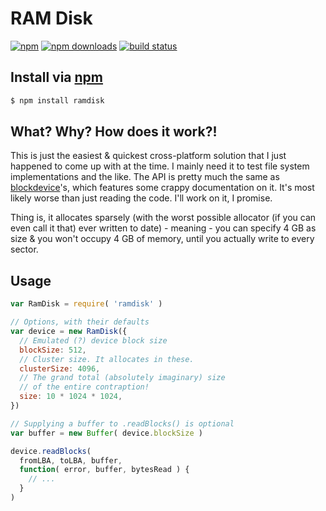 # RAM Disk
[![npm](https://img.shields.io/npm/v/ramdisk.svg?style=flat-square)](https://npmjs.com/ramdisk)
[![npm downloads](https://img.shields.io/npm/dm/ramdisk.svg?style=flat-square)](https://npmjs.com/ramdisk)
[![build status](https://img.shields.io/travis/jhermsmeier/node-ramdisk.svg?style=flat-square)](https://travis-ci.org/jhermsmeier/node-ramdisk)

## Install via [npm](https://npmjs.com)

```sh
$ npm install ramdisk
```

## What? Why? How does it work?!

This is just the easiest & quickest cross-platform solution that I just happened to come up with at the time.
I mainly need it to test file system implementations and the like.
The API is pretty much the same as [blockdevice](https://github.com/jhermsmeier/node-blockdevice)'s,
which features some crappy documentation on it. It's most likely worse than just reading the code.
I'll work on it, I promise.

Thing is, it allocates sparsely (with the worst possible allocator (if you can even call it that) ever written to date) -
meaning - you can specify 4 GB as size & you won't occupy 4 GB of memory, until you actually write to every sector.

## Usage

```js
var RamDisk = require( 'ramdisk' )
```

```js
// Options, with their defaults
var device = new RamDisk({
  // Emulated (?) device block size
  blockSize: 512,
  // Cluster size. It allocates in these.
  clusterSize: 4096,
  // The grand total (absolutely imaginary) size
  // of the entire contraption!
  size: 10 * 1024 * 1024,
})
```

```js
// Supplying a buffer to .readBlocks() is optional
var buffer = new Buffer( device.blockSize )

device.readBlocks(
  fromLBA, toLBA, buffer,
  function( error, buffer, bytesRead ) {
    // ...
  }
)
```

